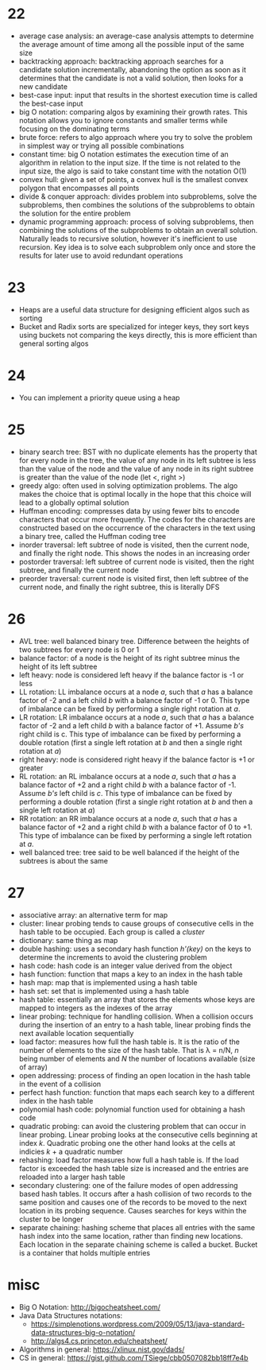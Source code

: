 # 22

* average case analysis: an average-case analysis attempts to determine the average amount of time among all the possible input of the same size
* backtracking approach: backtracking approach searches for a candidate solution incrementally, abandoning the option as soon as it determines that the candidate is not a valid solution, then looks for a new candidate
* best-case input: input that results in the shortest execution time is called the best-case input
* big O notation: comparing algos by examining their growth rates. This notation allows you to ignore constants and smaller terms while focusing on the dominating terms
* brute force: refers to algo approach where you try to solve the problem in simplest way or trying all possible combinations
* constant time: big O notation estimates the execution time of an algorithm in relation to the input size. If the time is not related to the input size, the algo is said to take constant time with the notation O(1)
* convex hull: given a set of points, a convex hull is the smallest convex polygon that encompasses all points
* divide & conquer approach: divides problem into subproblems, solve the subproblems, then combines the solutions of the subproblems to obtain the solution for the entire problem
* dynamic programming approach: process of solving subproblems, then combining the solutions of the subproblems to obtain an overall solution. Naturally leads to recursive solution, however it's inefficient to use recursion. Key idea is to solve each subproblem only once and store the results for later use to avoid redundant operations

# 23

* Heaps are a useful data structure for designing efficient algos such as sorting
* Bucket and Radix sorts are specialized for integer keys, they sort keys using buckets not comparing the keys directly, this is more efficient than general sorting algos

# 24

* You can implement a priority queue using a heap

# 25

* binary search tree: BST with no duplicate elements has the property that for every node in the tree, the value of any node in its left subtree is less than the value of the node and the value of any node in its right subtree is greater than the value of the node (let <, right >)
* greedy algo: often used in solving optimization problems. The algo makes the choice that is optimal locally in the hope that this choice will lead to a globally optimal solution
* Huffman encoding: compresses data by using fewer bits to encode characters that occur more frequently. The codes for the characters are constructed based on the occurrence of the characters in the text using a binary tree, called the Huffman coding tree
* inorder traversal: left subtree of node is visited, then the current node, and finally the right node. This shows the nodes in an increasing order
* postorder traversal: left subtree of current node is visited, then the right subtree, and finally the current node
* preorder traversal: current node is visited first, then left subtree of the current node, and finally the right subtree, this is literally DFS

# 26

* AVL tree: well balanced binary tree. Difference between the heights of two subtrees for every node is 0 or 1
* balance factor: of a node is the height of its right subtree minus the height of its left subtree
* left heavy: node is considered left heavy if the balance factor is -1 or less
* LL rotation: LL imbalance occurs at a node _a_, such that _a_ has a balance factor of -2 and a left child _b_ with a balance factor of -1 or 0. This type of imbalance can be fixed by performing a single right rotation at _a_.
* LR rotation: LR imbalance occurs at a node _a_, such that _a_ has a balance factor of -2 and a left child _b_ with a balance factor of +1. Assume _b's_ right child is c. This type of imbalance can be fixed by performing a double rotation (first a single left rotation at _b_ and then a single right rotation at _a_)
* right heavy: node is considered right heavy if the balance factor is +1 or greater
* RL rotation: an RL imbalance occurs at a node _a_, such that _a_ has a balance factor of +2 and a right child _b_ with a balance factor of -1. Assume _b's_ left child is _c_. This type of imbalance can be fixed by performing a double rotation (first a single right rotation at _b_ and then a single left rotation at _a_)
* RR rotation: an RR imbalance occurs at a node _a_, such that _a_ has a balance factor of +2 and a right child _b_ with a balance factor of 0 to +1. This type of imbalance can be fixed by performing a single left rotation at _a_.
* well balanced tree: tree said to be well balanced if the height of the subtrees is about the same

# 27

* associative array: an alternative term for map
* cluster: linear probing tends to cause groups of consecutive cells in the hash table to be occupied. Each group is called a _cluster_
* dictionary: same thing as map
* double hashing: uses a secondary hash function _h'(key)_ on the keys to determine the increments to avoid the clustering problem
* hash code: hash code is an integer value derived from the object
* hash function: function that maps a key to an index in the hash table
* hash map: map that is implemented using a hash table
* hash set: set that is implemented using a hash table
* hash table: essentially an array that stores the elements whose keys are mapped to integers as the indexes of the array
* linear probing: technique for handling collision. When a collision occurs during the insertion of an entry to a hash table, linear probing finds the next available location sequentially
* load factor: measures how full the hash table is. It is the ratio of the number of elements to the size of the hash table. That is λ = n/N, _n_ being number of elements and _N_ the number of locations available (size of array)
* open addressing: process of finding an open location in the hash table in the event of a collision
* perfect hash function: function that maps each search key to a different index in the hash table
* polynomial hash code: polynomial function used for obtaining a hash code
* quadratic probing: can avoid the clustering problem that can occur in linear probing. Linear probing looks at the consecutive cells beginning at index _k_. Quadratic probing one the other hand looks at the cells at indicies _k_ + a quadratic number
* rehashing: load factor measures how full a hash table is. If the load factor is exceeded the hash table size is increased and the entries are reloaded into a larger hash table
* secondary clustering: one of the failure modes of open addressing based hash tables. It occurs after a hash collision of two records to the same position and causes one of the records to be moved to the next location in its probing sequence. Causes searches for keys within the cluster to be longer
* separate chaining: hashing scheme that places all entries with the same hash index into the same location, rather than finding new locations. Each location in the separate chaining scheme is called a bucket. Bucket is a container that holds multiple entries

# misc

* Big O Notation: http://bigocheatsheet.com/
* Java Data Structures notations:
  * https://simplenotions.wordpress.com/2009/05/13/java-standard-data-structures-big-o-notation/
  * http://algs4.cs.princeton.edu/cheatsheet/
* Algorithms in general: https://xlinux.nist.gov/dads/
* CS in general: https://gist.github.com/TSiege/cbb0507082bb18ff7e4b
